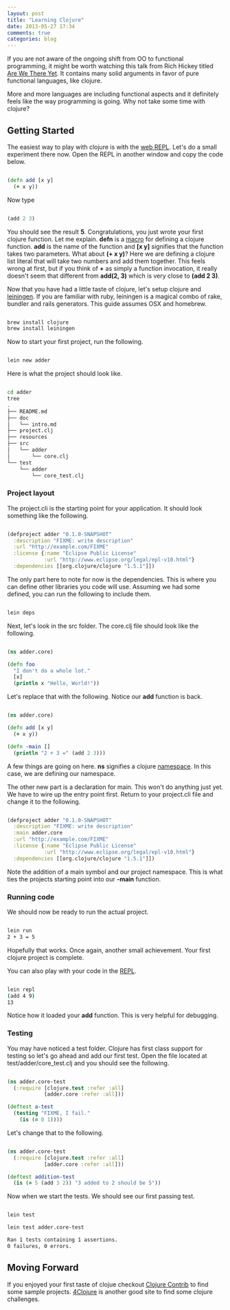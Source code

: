 ```yaml
---
layout: post
title: "Learning Clojure"
date: 2013-05-27 17:34
comments: true
categories: blog
---
```


If you are not aware of the ongoing shift from OO to functional programming, it might be worth watching this talk from Rich Hickey titled [Are We There Yet](http://www.infoq.com/presentations/Are-We-There-Yet-Rich-Hickey;jsessionid=FB30F1B231A8E7BB5917D6C235EAE2F6). It contains many solid arguments in favor of pure functional languages, like clojure.

More and more languages are including functional aspects and it definitely feels like the way programming is going. Why not take some time with clojure?

## Getting Started

The easiest way to play with clojure is with the [web REPL](http://tryclj.com/). Let's do a small experiment there now. Open the REPL in another window and copy the code below.

``` clojure add function

(defn add [x y]
  (+ x y))

```

Now type

``` clojure using add function

(add 2 3)

```

You should see the result **5**. Congratulations, you just wrote your first clojure function. Let me explain. **defn** is a [macro](http://clojure.org/macros) for defining a clojure function. **add** is the name of the function and **[x y]** signifies that the function takes two parameters. What about **(+ x y)**? Here we are defining a clojure list literal that will take two numbers and add them together. This feels wrong at first, but if you think of **+** as simply a function invocation, it really doesn't seem that different from **add(2, 3)** which is very close to **(add 2 3)**.

Now that you have had a little taste of clojure, let's setup clojure and [leiningen](http://leiningen.org/). If you are familiar with ruby, leiningen is a magical combo of rake, bundler and rails generators. This guide assumes OSX and homebrew.

``` bash install clojure and leiningen

brew install clojure
brew install leiningen

```

Now to start your first project, run the following.

``` bash create project

lein new adder

```

Here is what the project should look like.

``` bash project structure

cd adder
tree
.
├── README.md
├── doc
│   └── intro.md
├── project.clj
├── resources
├── src
│   └── adder
│       └── core.clj
└── test
    └── adder
        └── core_test.clj

```

### Project layout

The project.cli is the starting point for your application. It should look something like the following.

``` clojure project.cli

(defproject adder "0.1.0-SNAPSHOT"
  :description "FIXME: write description"
  :url "http://example.com/FIXME"
  :license {:name "Eclipse Public License"
            :url "http://www.eclipse.org/legal/epl-v10.html"}
  :dependencies [[org.clojure/clojure "1.5.1"]])

```

The only part here to note for now is the dependencies. This is where you can define other libraries you code will use. Assuming we had some defined, you can run the following to include them.

``` bash install dependencies

lein deps

```

 Next, let's look in the src folder. The core.clj file should look like the following.

``` clojure core.cli

(ns adder.core)

(defn foo
  "I don't do a whole lot."
  [x]
  (println x "Hello, World!"))

```

Let's replace that with the following. Notice our **add** function is back.

``` clojure core.cli

(ns adder.core)

(defn add [x y]
  (+ x y))

(defn -main []
  (println "2 + 3 =" (add 2 3)))

```

A few things are going on here. **ns** signifies a clojure [namespace](http://clojure.org/namespaces). In this case, we are defining our namespace.

The other new part is a declaration for main. This won't do anything just yet. We have to wire up the entry point first. Return to your project.cli file and change it to the following.

``` clojure project.cli

(defproject adder "0.1.0-SNAPSHOT"
  :description "FIXME: write description"
  :main adder.core
  :url "http://example.com/FIXME"
  :license {:name "Eclipse Public License"
            :url "http://www.eclipse.org/legal/epl-v10.html"}
  :dependencies [[org.clojure/clojure "1.5.1"]])

```

Note the addition of a main symbol and our project namespace. This is what ties the projects starting point into our **-main** function.

### Running code

We should now be ready to run the actual project.

``` bash run project

lein run
2 + 3 = 5

```

Hopefully that works. Once again, another small achievement. Your first clojure project is complete.

You can also play with your code in the [REPL](http://en.wikipedia.org/wiki/Read%E2%80%93eval%E2%80%93print_loop).

``` bash run REPL

lein repl
(add 4 9)
13

```

Notice how it loaded your **add** function. This is very helpful for debugging.

### Testing

You may have noticed a test folder. Clojure has first class support for testing so let's go ahead and add our first test. Open the file located at test/adder/core_test.clj and you should see the following.

``` clojure core_test.cli

(ns adder.core-test
  (:require [clojure.test :refer :all]
            [adder.core :refer :all]))

(deftest a-test
  (testing "FIXME, I fail."
    (is (= 0 1))))

```

Let's change that to the following.

``` clojure core_test.cli

(ns adder.core-test
  (:require [clojure.test :refer :all]
            [adder.core :refer :all]))

(deftest addition-test
  (is (= 5 (add 3 2)) "3 added to 2 should be 5"))

```

Now when we start the tests. We should see our first passing test.

``` bash run tests

lein test

lein test adder.core-test

Ran 1 tests containing 1 assertions.
0 failures, 0 errors.

```

## Moving Forward

If you enjoyed your first taste of clojue checkout [Clojure Contrib](http://dev.clojure.org/display/doc/Clojure+Contrib+Libraries) to find some sample projects. [4Clojure](http://www.4clojure.com/) is another good site to find some clojure challenges.
